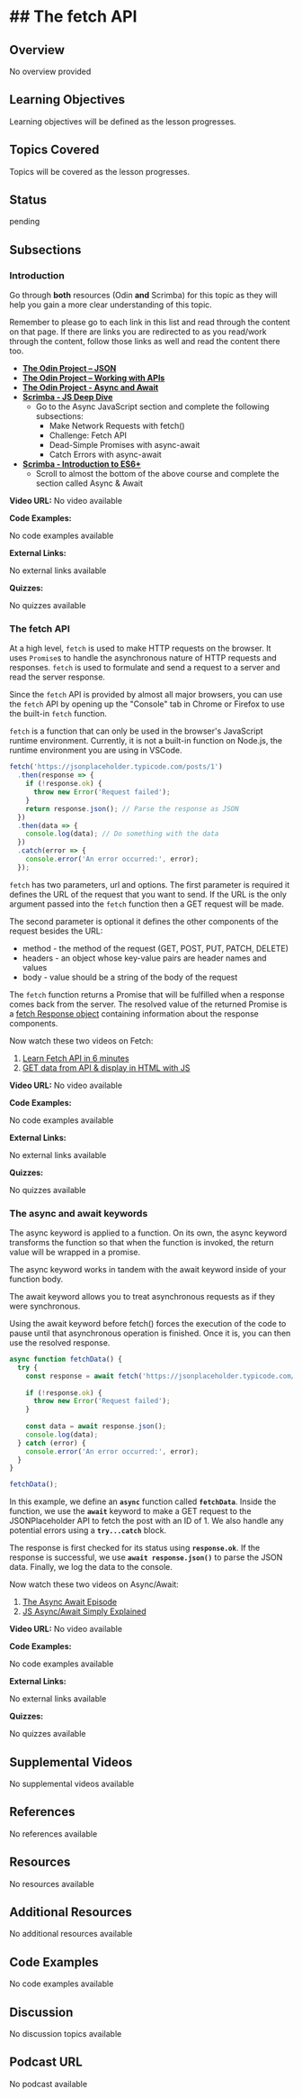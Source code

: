 # ## The fetch API

## Overview

No overview provided

## Learning Objectives

Learning objectives will be defined as the lesson progresses.

## Topics Covered

Topics will be covered as the lesson progresses.

## Status

pending





## Subsections

### Introduction

Go through **both** resources (Odin **and** Scrimba) for this topic as they will help you gain a more clear understanding of this topic.

Remember to please go to each link in this list and read through the content on that page. If there are links you are redirected to as you read/work through the content, follow those links as well and read the content there too.

- **[The Odin Project – JSON](https://www.theodinproject.com/lessons/node-path-javascript-json)**
- **[The Odin Project – Working with APIs](https://www.theodinproject.com/lessons/node-path-javascript-working-with-apis)**
- **[The Odin Project - Async and Await](https://www.theodinproject.com/lessons/node-path-javascript-async-and-await)**
- **[Scrimba - JS Deep Dive](https://scrimba.com/javascript-deep-dive-c0a)**
  - Go to the Async JavaScript section and complete the following subsections:
    - Make Network Requests with fetch()
    - Challenge: Fetch API
    - Dead-Simple Promises with async-await
    - Catch Errors with async-await
- **[Scrimba - Introduction to ES6+](https://scrimba.com/introduction-to-es6-c0t)**
  - Scroll to almost the bottom of the above course and complete the section called Async & Await

**Video URL:** No video available

**Code Examples:**

No code examples available

**External Links:**

No external links available

**Quizzes:**

No quizzes available

### The fetch API

At a high level, `fetch` is used to make HTTP requests on the browser. It uses `Promise`s to handle the asynchronous nature of HTTP requests and responses. `fetch` is used to formulate and send a request to a server and read the server response.

Since the `fetch` API is provided by almost all major browsers, you can use the `fetch` API by opening up the "Console" tab in Chrome or Firefox to use the built-in `fetch` function.

`fetch` is a function that can only be used in the browser's JavaScript runtime environment. Currently, it is not a built-in function on Node.js, the runtime environment you are using in VSCode.

```jsx
fetch('https://jsonplaceholder.typicode.com/posts/1')
  .then(response => {
    if (!response.ok) {
      throw new Error('Request failed');
    }
    return response.json(); // Parse the response as JSON
  })
  .then(data => {
    console.log(data); // Do something with the data
  })
  .catch(error => {
    console.error('An error occurred:', error);
  });
```

`fetch` has two parameters, url and options. The first parameter is required it defines the URL of the request that you want to send. If the URL is the only argument passed into the `fetch` function then a GET request will be made. 

The second parameter is optional it defines the other components of the request besides the URL:

- method - the method of the request (GET, POST, PUT, PATCH, DELETE)
- headers - an object whose key-value pairs are header names and values
- body - value should be a string of the body of the request

The `fetch` function returns a Promise that will be fulfilled when a response comes back from the server. The resolved value of the returned Promise is a [fetch Response object](https://developer.mozilla.org/en-US/docs/Web/API/Response) containing information about the response components.

Now watch these two videos on Fetch:

1. [Learn Fetch API in 6 minutes](https://www.youtube.com/watch?v=cuEtnrL9-H0&t=2s)
2. [GET data from API & display in HTML with JS](https://www.youtube.com/watch?v=zUcc4vW-jsI)

**Video URL:** No video available

**Code Examples:**

No code examples available

**External Links:**

No external links available

**Quizzes:**

No quizzes available

### The async and await keywords

The async keyword is applied to a function. On its own, the async keyword transforms the function so that when the function is invoked, the return value will be wrapped in a promise.

The async keyword works in tandem with the await keyword inside of your function body.

The await keyword allows you to treat asynchronous requests as if they were synchronous.

Using the await keyword before fetch() forces the execution of the code to pause until that asynchronous operation is finished. Once it is, you can then use the resolved response.

```jsx
async function fetchData() {
  try {
    const response = await fetch('https://jsonplaceholder.typicode.com/posts/1');
    
    if (!response.ok) {
      throw new Error('Request failed');
    }
    
    const data = await response.json();
    console.log(data);
  } catch (error) {
    console.error('An error occurred:', error);
  }
}

fetchData();
```

In this example, we define an **`async`** function called **`fetchData`**. Inside the function, we use the **`await`** keyword to make a GET request to the JSONPlaceholder API to fetch the post with an ID of 1. We also handle any potential errors using a **`try...catch`** block.

The response is first checked for its status using **`response.ok`**. If the response is successful, we use **`await response.json()`** to parse the JSON data. Finally, we log the data to the console.

Now watch these two videos on Async/Await:

1. [The Async Await Episode](https://www.youtube.com/watch?v=vn3tm0quoqE&t=413s)
2. [JS Async/Await Simply Explained](https://www.youtube.com/watch?v=wKY4-WMmbZw)

**Video URL:** No video available

**Code Examples:**

No code examples available

**External Links:**

No external links available

**Quizzes:**

No quizzes available

## Supplemental Videos

No supplemental videos available

## References

No references available

## Resources

No resources available

## Additional Resources

No additional resources available

## Code Examples

No code examples available

## Discussion

No discussion topics available

## Podcast URL

No podcast available